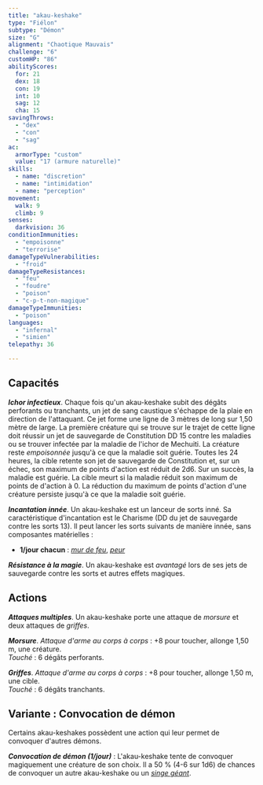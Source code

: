 ```yaml
---
title: "akau-keshake"
type: "Fiélon"
subtype: "Démon"
size: "G"
alignment: "Chaotique Mauvais"
challenge: "6"
customHP: "86"
abilityScores:
  for: 21
  dex: 18
  con: 19
  int: 10
  sag: 12
  cha: 15
savingThrows:
  - "dex"
  - "con"
  - "sag"
ac:
  armorType: "custom"
  value: "17 (armure naturelle)"
skills:
  - name: "discretion"
  - name: "intimidation"
  - name: "perception"
movement:
  walk: 9
  climb: 9
senses:
  darkvision: 36
conditionImmunities:
  - "empoisonne"
  - "terrorise"
damageTypeVulnerabilities:
  - "froid"
damageTypeResistances:
  - "feu"
  - "foudre"
  - "poison"
  - "c-p-t-non-magique"
damageTypeImmunities:
  - "poison"
languages:
  - "infernal"
  - "simien"
telepathy: 36

---
```

## Capacités
***Ichor infectieux***. Chaque fois qu'un akau-keshake subit des dégâts perforants ou tranchants, un jet de sang caustique s'échappe de la plaie en direction de l'attaquant. Ce jet forme une ligne de 3 mètres de long sur 1,50 mètre de large. La première créature qui se trouve sur le trajet de cette ligne doit réussir un jet de sauvegarde de Constitution DD 15 contre les maladies ou se trouver infectée par la maladie de l'ichor de Mechuiti. La créature reste _empoisonnée_ jusqu'à ce que la maladie soit guérie. Toutes les 24 heures, la cible retente son jet de sauvegarde de Constitution et, sur un échec, son maximum de points d'action est réduit de 2d6. Sur un succès, la maladie est guérie. La cible meurt si la maladie réduit son maximum de points de d'action à 0. La réduction du maximum de points d'action d'une créature persiste jusqu'à ce que la maladie soit guérie.

***Incantation innée***. Un akau-keshake est un lanceur de sorts inné. Sa caractéristique d'incantation est le Charisme (DD du jet de sauvegarde contre les sorts 13). Il peut lancer les sorts suivants de manière innée, sans composantes matérielles :
* **1/jour chacun** : [_mur de feu_](/grimoire/mur-de-feu/), [_peur_](/grimoire/peur/)

***Résistance à la magie***. Un akau-keshake est _avantagé_ lors de ses jets de sauvegarde contre les sorts et autres effets magiques.

## Actions
***Attaques multiples***. Un akau-keshake porte une attaque de _morsure_ et deux attaques de _griffes_.

***Morsure***. _Attaque d'arme au corps à corps_ : +8 pour toucher, allonge 1,50 m, une créature.  
_Touché_ : 6 dégâts perforants.

***Griffes***. _Attaque d'arme au corps à corps_ : +8 pour toucher, allonge 1,50 m, une cible.  
_Touché_ : 6 dégâts tranchants.

## Variante : Convocation de démon
Certains akau-keshakes possèdent une action qui leur permet de convoquer d'autres démons.

***Convocation de démon (1/jour)*** : L'akau-keshake tente de convoquer magiquement une créature de son choix. Il a 50 % (4-6 sur 1d6) de chances de convoquer un autre akau-keshake ou un [_singe géant_](/bestiaire/singe-geant/).
